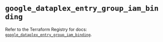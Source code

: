 # `google_dataplex_entry_group_iam_binding`

Refer to the Terraform Registry for docs: [`google_dataplex_entry_group_iam_binding`](https://registry.terraform.io/providers/hashicorp/google-beta/6.39.0/docs/resources/google_dataplex_entry_group_iam_binding).
